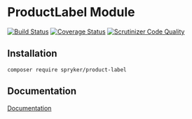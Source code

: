# ProductLabel Module
[![Build Status](https://travis-ci.org/spryker/ProductLabel.svg)](https://travis-ci.org/spryker/ProductLabel)
[![Coverage Status](https://coveralls.io/repos/github/spryker/ProductLabel/badge.svg)](https://coveralls.io/github/spryker/ProductLabel)
[![Scrutinizer Code Quality](https://scrutinizer-ci.com/g/spryker/ProductLabel/badges/quality-score.png?b=master)](https://scrutinizer-ci.com/g/spryker/ProductLabel/?branch=master)

## Installation

```
composer require spryker/product-label
```

## Documentation

[Documentation](https://spryker.github.io)
